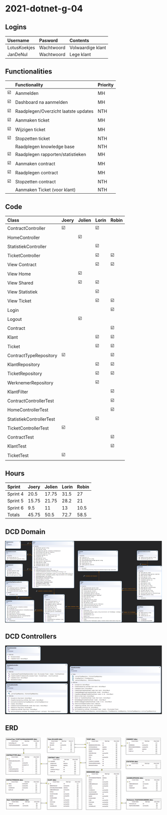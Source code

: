 # 2021-dotnet-g-04

## Logins

| Username     | Pasword    | Contents          |
| :----------- | :--------- | :---------------- |
| LotusKoekjes | Wachtwoord | Volwaardige klant |
| JanDeNul     | Wachtwoord | Lege klant        |

## Functionalities

|     | Functionality                        | Priority |
| :-- | :----------------------------------- | :------- |
| ☑️  | Aanmelden                            | MH       |
| ☑️  | Dashboard na aanmelden               | MH       |
| ☑️  | Raadplegen/Overzicht laatste updates | NTH      |
| ☑️  | Aanmaken ticket                      | MH       |
| ☑️  | Wijzigen ticket                      | MH       |
| ☑️  | Stopzetten ticket                    | NTH      |
|     | Raadplegen knowledge base            | NTH      |
| ☑️  | Raadplegen rapporten/statistieken    | MH       |
| ☑️  | Aanmaken contract                    | MH       |
| ☑️  | Raadplegen contract                  | MH       |
| ☑️  | Stopzetten contract                  | NTH      |
|     | Aanmaken Ticket (voor klant)         | NTH      |

## Code

| Class                    | Joery | Jolien | Lorin | Robin |
| :----------------------- | :---- | :----- | :---- | :---- |
| ContractController       | ☑️    |        | ☑️    |       |
| HomeController           |       | ☑️     |       |       |
| StatistiekController     |       |        | ☑️    |       |
| TicketController         |       |        | ☑️    | ☑️    |
| View Contract            |       |        | ☑️    | ☑️    |
| View Home                |       | ☑️     |       |       |
| View Shared              |       | ☑️     | ☑️    |       |
| View Statistiek          |       |        | ☑️    |       |
| View Ticket              |       |        | ☑️    | ☑️    |
| Login                    |       |        |       | ☑️    |
| Logout                   |       | ☑️     |       |       |
| Contract                 |       |        |       | ☑️    |
| Klant                    |       |        | ☑️    | ☑️    |
| Ticket                   |       |        | ☑️    | ☑️    |
| ContractTypeRepository   | ☑️    |        |       | ☑️    |
| KlantRepository          |       |        | ☑️    | ☑️    |
| TicketRepository         |       |        | ☑️    | ☑️    |
| WerknemerRepository      |       |        | ☑️    |       |
| KlantFilter              |       |        |       | ☑️    |
| ContractControllerTest   |       |        |       | ☑️    |
| HomeControllerTest       |       |        |       | ☑️    |
| StatistiekControllerTest |       |        | ☑️    |       |
| TicketControllerTest     | ☑️    |        |       |       |
| ContractTest             |       |        |       | ☑️    |
| KlantTest                |       |        |       | ☑️    |
| TicketTest               | ☑️    |        |       |       |

## Hours

| Sprint    | Joery | Jolien | Lorin | Robin |
| :-------  | :---- | :----- | :---- | :---- |
| Sprint 4  | 20.5  | 17.75  | 31.5  | 27    |
| Sprint 5  | 15.75 | 21.75  | 28.2  | 21    |
| Sprint 6  | 9.5   | 11     | 13    | 10.5  |
| Totals    | 45.75 | 50.5   | 72.7  | 58.5  |

## DCD Domain

![DCD](/Images/DCD.png)

## DCD Controllers

![DCD](/Images/DCD_Controllers.png)

## ERD

![ERD](/Images/ERD.png)
